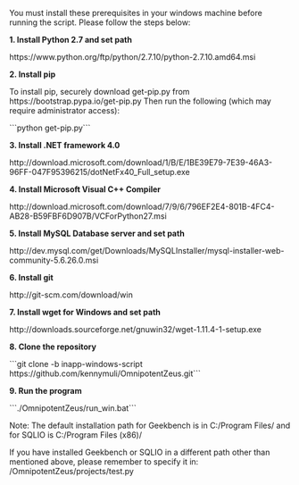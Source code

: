 <P>You must install these prerequisites in your windows machine before running the script. Please follow the steps below:
<P><B>1. Install Python 2.7 and set path</B>
<P>https://www.python.org/ftp/python/2.7.10/python-2.7.10.amd64.msi
<P><B>2. Install pip</B>
<P>To install pip, securely download get-pip.py from https://bootstrap.pypa.io/get-pip.py
Then run the following (which may require administrator access):
<P>```python get-pip.py```
<P><B>3. Install .NET framework 4.0</B>
<P>http://download.microsoft.com/download/1/B/E/1BE39E79-7E39-46A3-96FF-047F95396215/dotNetFx40_Full_setup.exe
<P><B>4. Install Microsoft Visual C++ Compiler</B>
<P>http://download.microsoft.com/download/7/9/6/796EF2E4-801B-4FC4-AB28-B59FBF6D907B/VCForPython27.msi
<P><B>5. Install MySQL Database server and set path</B>
<P>http://dev.mysql.com/get/Downloads/MySQLInstaller/mysql-installer-web-community-5.6.26.0.msi
<P><B>6. Install git</B>
<P>http://git-scm.com/download/win
<P><B>7. Install wget for Windows and set path</B>
<P>http://downloads.sourceforge.net/gnuwin32/wget-1.11.4-1-setup.exe
<P><B>8. Clone the repository</B>
<P>```git clone -b inapp-windows-script https://github.com/kennymuli/OmnipotentZeus.git```
<P><B>9. Run the program</B>
<P>```./OmnipotentZeus/run_win.bat```
<P>Note: The default installation path for Geekbench is in C:/Program Files/ and for SQLIO is C:/Program Files (x86)/
<P>If you have installed Geekbench or SQLIO in a different path other than mentioned above, please remember to specify it in: /OmnipotentZeus/projects/test.py